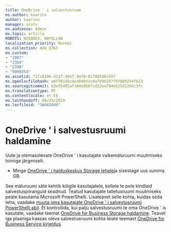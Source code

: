 ```yaml
---
title: OneDrive ' i salvestusruum
ms.author: kaarins
author: kaarins
manager: scotv
ms.audience: Admin
ms.topic: article
ROBOTS: NOINDEX, NOFOLLOW
localization_priority: Normal
ms.collection: Adm_O365
ms.custom:
- "2007"
- "2384"
- "2398"
- "9000354"
ms.assetid: 71fc8106-d11f-46e7-9af0-81708546c437
ms.openlocfilehash: adf701dbc4e4840d1cdaf090197f97609254f623
ms.sourcegitcommit: b3e55405af384e868fcd32ea794eb15d1356c3fc
ms.translationtype: MT
ms.contentlocale: et-EE
ms.lasthandoff: 08/29/2019
ms.locfileid: "36661040"
---
```

# <a name="manage-your-onedrive-storage"></a>OneDrive ' i salvestusruumi haldamine

Uute ja olemasolevate OneDrive ' i kasutajate vaikemäluruumi muutmiseks toimige järgmiselt.
  
- Minge [OneDrive ' i halduskeskus Storage lehele](https://admin.onedrive.com/?v=StorageSettings)ja sisestage uus summa GB.

See mäluruumi säte kehtib kõigile kasutajatele, kellele te pole kindlaid salvestuspiiranguid seadnud. Teatud kasutajate talletusruumi muutmiseks peate kasutama Microsoft PowerShelli. Lisateavet selle kohta, kuidas seda teha, vaadake [muuta oma kasutajate OneDrive ' i salvestusruumi PowerShelli abil](https://go.microsoft.com/fwlink/?linkid=866402). Et kontrollida, kui palju salvestusruumi te oma OneDrive ' is kasutate, vaadake teemat [OneDrive for Business Storage haldamine](https://go.microsoft.com/fwlink/?linkid=866429). Teavet iga plaaniga kaasas oleva salvestusruumi kohta leiate teemast [OneDrive for Business Service kirjeldus](https://go.microsoft.com/fwlink/p/?LinkID=826071).
  